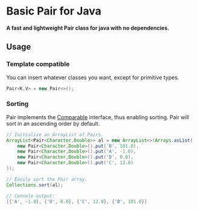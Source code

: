 # Basic Pair for Java
**A fast and lightweight Pair class for java with no dependencies.**

## Usage
### Template compatible
You can insert whatever classes you want, except for primitive types.

``` Java
Pair<K,V> = new Pair<>();
```

### Sorting
Pair implements the <a href="https://docs.oracle.com/en/java/javase/12/docs/api/java.base/java/lang/Comparable.html">Comparable</a> interface, thus enabling sorting. Pair will sort in an ascending order by default.

``` Java
// Initialize an ArrayList of Pairs.
ArrayList<Pair<Character,Double>> al = new ArrayList<>(Arrays.asList(
    new Pair<Character,Double>().put('B', 101.0),
    new Pair<Character,Double>().put('A', -1.0),
    new Pair<Character,Double>().put('D', 0.0),
    new Pair<Character,Double>().put('C', 12.0)
));

// Easily sort the Pair array.
Collections.sort(al);

// Console output:
[{'A', -1.0}, {'D', 0.0}, {'C', 12.0}, {'B', 101.0}]
```